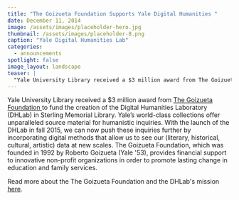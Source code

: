 ```yaml
---
title: "The Goizueta Foundation Supports Yale Digital Humanities "
date: December 11, 2014
image: /assets/images/placeholder-hero.jpg
thumbnail: /assets/images/placeholder-8.png
caption: "Yale Digital Humanities Lab"
categories: 
  - announcements
spotlight: false 
image_layout: landscape
teaser: |
  "Yale University Library received a $3 million award from The Goizueta Foundation to fund the creation of the Digital Humanities Laboratory (DHLab) in Sterling Memorial Library. Yale’s world-class..."
---
```


Yale University Library received a $3 million award from <a href="http://www.goizuetafoundation.org/" target="_blank"> The Goizueta Foundation </a>to fund the creation of the Digital Humanities Laboratory (DHLab) in Sterling Memorial Library. Yale’s world-class collections offer unparalleled source material for humanistic inquiries. With the launch of the DHLab in fall 2015, we can now push these inquiries further by incorporating digital methods that allow us to see our (literary, historical, cultural, artistic) data at new scales. The Goizueta Foundation, which was founded in 1992 by Roberto Goizueta (Yale '53), provides financial support to innovative non-profit organizations in order to promote lasting change in education and family services.
   
Read more about the The Goizueta Foundation and the DHLab's mission <a href="http://news.yale.edu/2014/12/11/goizueta-foundation-supports-creation-digital-humanities-laboratory-yale" target="_blank">here</a>.